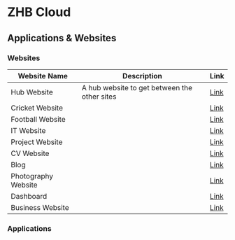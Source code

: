 # ZHB Cloud

## Applications & Websites

### Websites

| Website Name | Description | Link |
|--|--|--|
| Hub Website | A hub website to get between the other sites | [Link](https://www.zhbelchamber.com) |
| Cricket Website |  | [Link](https://cricket.zhbelchamber.com) |
| Football Website |  | [Link](https://football.zhbelchamber.com) |
| IT Website |  | [Link](https://it.zhbelchamber.com) |
| Project Website |  | [Link](https://projects.zhbelchamber.com) |
| CV Website |  | [Link](https://cv.zhbelchamber.com) |
| Blog |  | [Link](https://blog.zhbelchamber.com) |
| Photography Website |  | [Link](https://photography.zhbelchamber.com) |
| Dashboard |  | [Link](https://my.cloud.zhbelchamber.com) |
| Business Website |  | [Link](https://business.zhbelchamber.com) |


### Applications
